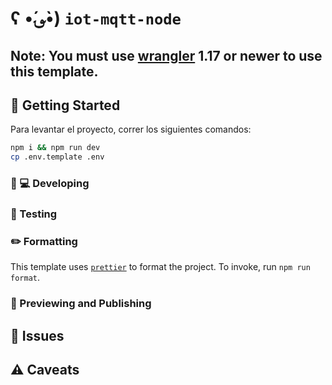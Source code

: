 # ʕ •́؈•̀) `iot-mqtt-node`

## Note: You must use [wrangler](https://developers.cloudflare.com/workers/cli-wrangler/install-update) 1.17 or newer to use this template.

## 🔋 Getting Started

Para levantar el proyecto, correr los siguientes comandos:

```bash
npm i && npm run dev
cp .env.template .env
```

### 👩 💻 Developing


### 🧪 Testing


### ✏️ Formatting

This template uses [`prettier`](https://prettier.io/) to format the project. To invoke, run `npm run format`.

### 👀 Previewing and Publishing


## 🤢 Issues


## ⚠️ Caveats

